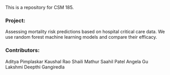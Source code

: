 This is a repository for CSM 185. 

### Project: 
Assessing mortality risk predictions based on hospital critical care data. We use random forest machine learning models and compare their efficacy.

### Contributors: 
Aditya Pimplaskar
Kaushal Rao
Shaili Mathur
Saahil Patel
Angela Gu
Lakshmi Deepthi Gangiredla
